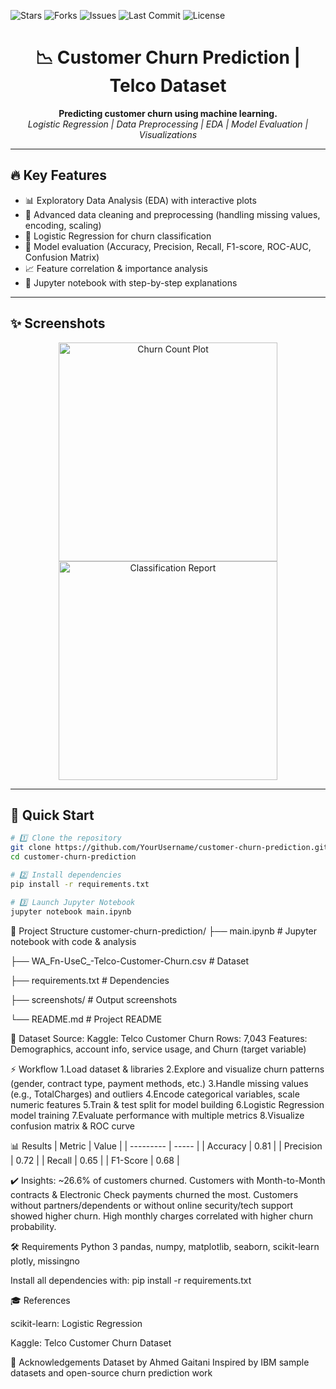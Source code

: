 <!-- PROJECT SHIELD BADGES -->
![Stars](https://img.shields.io/github/stars/YourUsername/customer-churn-prediction?style=social)
![Forks](https://img.shields.io/github/forks/YourUsername/customer-churn-prediction?style=social)
![Issues](https://img.shields.io/github/issues/YourUsername/customer-churn-prediction)
![Last Commit](https://img.shields.io/github/last-commit/YourUsername/customer-churn-prediction)
![License](https://img.shields.io/github/license/YourUsername/customer-churn-prediction)

<!-- PROJECT TITLE -->
<h1 align="center">📉 Customer Churn Prediction | Telco Dataset</h1>

<p align="center">
  <b>Predicting customer churn using machine learning.</b><br>
  <i>Logistic Regression | Data Preprocessing | EDA | Model Evaluation | Visualizations</i>
</p>

---

## 🔥 Key Features

- 📊 Exploratory Data Analysis (EDA) with interactive plots  
- 🧹 Advanced data cleaning and preprocessing (handling missing values, encoding, scaling)  
- 🤖 Logistic Regression for churn classification  
- 🎯 Model evaluation (Accuracy, Precision, Recall, F1-score, ROC-AUC, Confusion Matrix)  
- 📈 Feature correlation & importance analysis  
- 📂 Jupyter notebook with step-by-step explanations  

---

## ✨ Screenshots

<p align="center">
  <img alt="Churn Count Plot" src="screenshots/churn-count.png" width="350">
  <img alt="Classification Report" src="screenshots/classification-report.png" width="350">
</p>

---
## 🚀 Quick Start

```bash
# 1️⃣ Clone the repository
git clone https://github.com/YourUsername/customer-churn-prediction.git
cd customer-churn-prediction

# 2️⃣ Install dependencies
pip install -r requirements.txt

# 3️⃣ Launch Jupyter Notebook
jupyter notebook main.ipynb
```


🧰 Project Structure
customer-churn-prediction/
├── main.ipynb                 # Jupyter notebook with code & analysis

├── WA_Fn-UseC_-Telco-Customer-Churn.csv   # Dataset

├── requirements.txt            # Dependencies

├── screenshots/                # Output screenshots

└── README.md                   # Project README



📇 Dataset
Source: Kaggle: Telco Customer Churn
Rows: 7,043
Features: Demographics, account info, service usage, and Churn (target variable)



⚡ Workflow
1.Load dataset & libraries
2.Explore and visualize churn patterns (gender, contract type, payment methods, etc.)
3.Handle missing values (e.g., TotalCharges) and outliers
4.Encode categorical variables, scale numeric features
5.Train & test split for model building
6.Logistic Regression model training
7.Evaluate performance with multiple metrics
8.Visualize confusion matrix & ROC curve



📊 Results
| Metric    | Value |
| --------- | ----- |
| Accuracy  | 0.81  |
| Precision | 0.72  |
| Recall    | 0.65  |
| F1-Score  | 0.68  |



✔️ Insights:
~26.6% of customers churned.
Customers with Month-to-Month contracts & Electronic Check payments churned the most.
Customers without partners/dependents or without online security/tech support showed higher churn.
High monthly charges correlated with higher churn probability.

🛠️ Requirements
Python 3
pandas, numpy, matplotlib, seaborn, scikit-learn
plotly, missingno

Install all dependencies with:
pip install -r requirements.txt


🎓 References

scikit-learn: Logistic Regression

Kaggle: Telco Customer Churn Dataset

🙏 Acknowledgements
Dataset by Ahmed Gaitani
Inspired by IBM sample datasets and open-source churn prediction work
